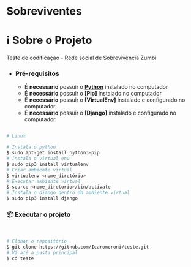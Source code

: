 # Sobreviventes

<h1 name="sobre">ℹ Sobre o Projeto</h1>
Teste de codificação - Rede social de Sobrevivência Zumbi

- ### **Pré-requisitos**

  - É **necessário** possuir o **[Python](https://www.python.org/downloads/)** instalado no computador
  - É **necessário** possuir o **[Pip]** instalado no computador
  - É **necessário** possuir o **[VirtualEnv]** instalado e configurado no computador
  - É **necessário** possuir o **[Django]** instalado e configurado no computador

```bash

# Linux

# Instala o python
$ sudo apt-get install python3-pip
# Instala o virtual env
$ sudo pip3 install virtualenv
# Criar ambiente virtual
$ virtualenv <nome_diretório>
# Executar ambiente virtual
$ source <nome_diretorio>/bin/activate
# Instala o django dentro do ambiente virtual
$ sudo pip3 install django

```

<h3 name='api'>📦 Executar o projeto</h3><br>

```bash
# Clonar o repositório
$ git clone https://github.com/Icaromoroni/teste.git
# Vá até a pasta principal
$ cd teste
